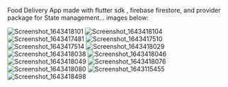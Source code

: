 Food Delivery App made with flutter sdk , firebase firestore, and provider package for State management...
images below:


![Screenshot_1643418101](https://user-images.githubusercontent.com/84783427/151641065-f16f3e7f-4632-4e73-abf4-1155012d220e.png)
![Screenshot_1643418104](https://user-images.githubusercontent.com/84783427/151641068-9cad476b-c40f-4c0d-a0ea-371a57bd230b.png)
![Screenshot_1643417481](https://user-images.githubusercontent.com/84783427/151641379-8345fcbc-d9f2-49b0-a827-7b17d2a9ad5c.png)
![Screenshot_1643417510](https://user-images.githubusercontent.com/84783427/151641422-a0fe4fb8-a828-48c4-86ed-23461009c542.png)
![Screenshot_1643417514](https://user-images.githubusercontent.com/84783427/151641428-5b9929bd-4165-4aa3-ae74-ea3617e63499.png)
![Screenshot_1643418029](https://user-images.githubusercontent.com/84783427/151641433-a7da488c-1ec3-48ff-ac13-79d2d6ec8ee2.png)
![Screenshot_1643418038](https://user-images.githubusercontent.com/84783427/151641462-cfab169b-e680-432b-ad4b-d1cd35297322.png)
![Screenshot_1643418046](https://user-images.githubusercontent.com/84783427/151641468-967bfccb-a19c-45d6-a08c-ce7ecfba54d1.png)
![Screenshot_1643418049](https://user-images.githubusercontent.com/84783427/151641479-e8e7d07c-d9da-41b0-99aa-e2e122f98018.png)
![Screenshot_1643418076](https://user-images.githubusercontent.com/84783427/151641486-0f6091f4-b7ec-4a44-95e4-6250962c5b88.png)
![Screenshot_1643418080](https://user-images.githubusercontent.com/84783427/151641489-77eb1bfa-1d42-4404-b6ae-19ac6c062e39.png)
![Screenshot_1643115455](https://user-images.githubusercontent.com/84783427/151641495-ed83318e-0490-41d7-a7f1-20cb85b8ca4e.png)
![Screenshot_1643418498](https://user-images.githubusercontent.com/84783427/151641499-fe001538-01be-40e6-9c7e-153efd10bb1b.png)

